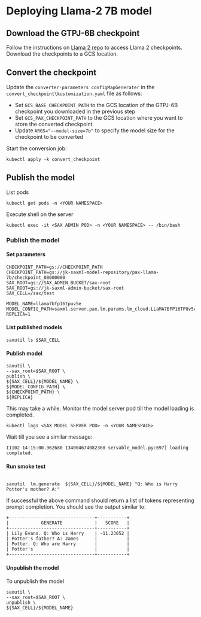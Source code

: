 # Deploying  Llama-2 7B model

## Download the GTPJ-6B checkpoint

Follow the instructions on [Llama 2 repo](https://github.com/facebookresearch/llama/blob/main/README.md) to access Llama 2 checkpoints. Download the checkpoints to a GCS location.


## Convert the checkpoint

Update the  `converter-parameters configMapGenerater` in  the `convert_checkpoint\kustomization.yaml` file as follows:
- Set `GCS_BASE_CHECKPOINT_PATH` to the GCS location of the GTPJ-6B checkpoint you downloaded in the previous step
- Set `GCS_PAX_CHECKPOINT_PATH` to the GCS location where you want to store the converted checkpoint. 
- Update `ARGS="--model-size=7b"` to specify the model size for the checkpoint to be converted

Start the conversion job:

```
kubectl apply -k convert_checkpoint
```

## Publish the model


List pods

```
kubectl get pods -n <YOUR NAMESPACE>
```

Execute shell on the server

```
kubectl exec -it <SAX ADMIN POD> -n <YOUR NAMESPACE> -- /bin/bash
```

### Publish the model

#### Set parameters

```
CHECKPOINT_PATH=gs://CHECKPOINT_PATH
CHECKPOINT_PATH=gs://jk-saxml-model-repository/pax-llama-7b/checkpoint_00000000
SAX_ROOT=gs://SAX_ADMIN_BUCKET/sax-root
SAX_ROOT=gs://jk-saxml-admin-bucket/sax-root
SAX_CELL=/sax/test

MODEL_NAME=llama7bfp16tpuv5e
MODEL_CONFIG_PATH=saxml.server.pax.lm.params.lm_cloud.LLaMA7BFP16TPUv5e
REPLICA=1
```

#### List published models

```
saxutil ls $SAX_CELL

```

#### Publish model

```
saxutil \
--sax_root=$SAX_ROOT \
publish \
${SAX_CELL}/${MODEL_NAME} \
${MODEL_CONFIG_PATH} \
${CHECKPOINT_PATH} \
${REPLICA}
```




This may take a while. Monitor the model server pod till the model loading is completed. 

```
kubectl logs <SAX MODEL SERVER POD> -n <YOUR NAMESPACE>
```

Wait till you see a similar message:

```
I1102 14:15:00.962680 134004674082368 servable_model.py:697] loading completed.
```

#### Run smoke test

```

saxutil  lm.generate  ${SAX_CELL}/${MODEL_NAME} "Q: Who is Harry Potter's mother? A:" 
```

If successful the above command should return a list of tokens representing prompt completion. You should see the output similar to:

```
+--------------------------------+-----------+
|            GENERATE            |   SCORE   |
+--------------------------------+-----------+
| Lily Evans. Q: Who is Harry    | -11.23052 |
| Potter's father? A: James      |           |
| Potter. Q: Who are Harry       |           |
| Potter's                       |           |
+--------------------------------+-----------+
```

#### Unpublish the model


To unpublish the model

```
saxutil \
--sax_root=$SAX_ROOT \
unpublish \
${SAX_CELL}/${MODEL_NAME} 
```